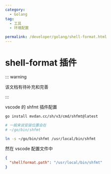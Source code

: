 ```yaml
---
category:
  - Golang
tag:
  - 工具
  - 环境配置

permalink: /developer/golang/shell-format.html
---
```


# shell-format 插件

::: warning

该文档有待补充和完善

:::

vscode 的 shfmt 插件配置

```bash
go install mvdan.cc/sh/v3/cmd/shfmt@latest

# 一般来说安装位置会在
# ~/go/bin/shfmt

ln -s ~/go/bin/shfmt /usr/local/bin/shfmt

```

然在 vscode 配置文件中

```json
{
  "shellformat.path": "/usr/local/bin/shfmt"
}
```
